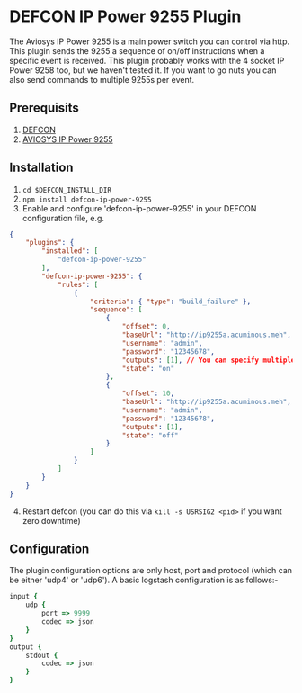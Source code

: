 # DEFCON IP Power 9255 Plugin

The Aviosys IP Power 9255 is a main power switch you can control via http. This plugin sends the 9255 a sequence of on/off instructions when a specific event is received. This plugin probably works with the 4 socket IP Power 9258 too, but we haven't tested it. If you want to go nuts you can also send commands to multiple 9255s per event.

## Prerequisits
1. [DEFCON](http://github.com/acuminous/defcon)
1. [AVIOSYS IP Power 9255](http://www.aviosys.com/9255.html)

## Installation
1. ```cd $DEFCON_INSTALL_DIR```
2. ```npm install defcon-ip-power-9255```
3. Enable and configure 'defcon-ip-power-9255' in your DEFCON configuration file, e.g.
```json
{
    "plugins": {
        "installed": [
            "defcon-ip-power-9255"
        ],
        "defcon-ip-power-9255": {            
            "rules": [
                { 
                    "criteria": { "type": "build_failure" },
                    "sequence": [
                        {
                            "offset": 0,
                            "baseUrl": "http://ip9255a.acuminous.meh",  
                            "username": "admin",
                            "password": "12345678",                        
                            "outputs": [1], // You can specify multiple sockets if you have a 9258
                            "state": "on"
                        },                        
                        {                                                    
                            "offset": 10,
                            "baseUrl": "http://ip9255a.acuminous.meh",                            
                            "username": "admin",
                            "password": "12345678",                            
                            "outputs": [1],
                            "state": "off"
                        }        
                    ]                    
                }
            ]
        }
    }
}
```
4. Restart defcon (you can do this via ```kill -s USRSIG2 <pid>``` if you want zero downtime)

## Configuration

The plugin configuration options are only host, port and protocol (which can be either 'udp4' or 'udp6'). A basic logstash configuration is as follows:-
```ruby
input { 
    udp {
        port => 9999
        codec => json
    }
}
output { 
    stdout {
        codec => json
    }
}
```
